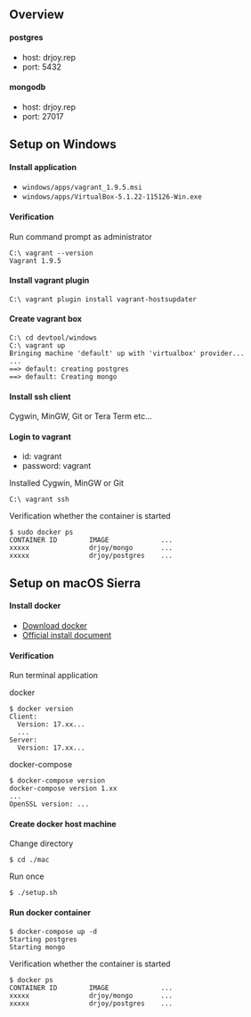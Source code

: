 ## Overview

#### postgres

* host: drjoy.rep
* port: 5432

#### mongodb

* host: drjoy.rep
* port: 27017


## Setup on Windows

#### Install application

 * `windows/apps/vagrant_1.9.5.msi`
 * `windows/apps/VirtualBox-5.1.22-115126-Win.exe`


#### Verification

Run command prompt as administrator

```
C:\ vagrant --version
Vagrant 1.9.5
```

#### Install vagrant plugin

```
C:\ vagrant plugin install vagrant-hostsupdater
```

#### Create vagrant box

```
C:\ cd devtool/windows
C:\ vagrant up
Bringing machine 'default' up with 'virtualbox' provider...
...
==> default: creating postgres
==> default: Creating mongo
```

#### Install ssh client

Cygwin, MinGW, Git or Tera Term etc...

#### Login to vagrant

* id: vagrant
* password: vagrant

Installed Cygwin, MinGW or Git

```
C:\ vagrant ssh
```

Verification whether the container is started

```
$ sudo docker ps
CONTAINER ID        IMAGE             ...
xxxxx               drjoy/mongo       ...
xxxxx               drjoy/postgres    ...
```

## Setup on macOS Sierra

#### Install docker

  * [Download docker](https://download.docker.com/mac/stable/Docker.dmg)
  * [Official install document](https://docs.docker.com/docker-for-mac/install/)

#### Verification

Run terminal application

docker

```
$ docker version
Client:
  Version: 17.xx...
  ...
Server:
  Version: 17.xx...  
```

docker-compose

```
$ docker-compose version
docker-compose version 1.xx
...
OpenSSL version: ...
```

#### Create docker host machine

Change directory

```
$ cd ./mac
```

Run once

```
$ ./setup.sh
```

#### Run docker container

```
$ docker-compose up -d
Starting postgres
Starting mongo
```

Verification whether the container is started

```
$ docker ps
CONTAINER ID        IMAGE             ...
xxxxx               drjoy/mongo       ...
xxxxx               drjoy/postgres    ...
```
